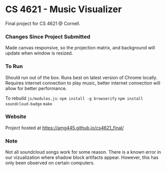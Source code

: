# CS 4621 - Music Visualizer

Final project for CS 4621 @ Cornell.

### Changes Since Project Submitted
Made canvas responsive, so the projection matrix, and background will update when window is resized.

### To Run
Should run out of the box.  Runs best on latest version of Chrome locally.  Requires internet connection to play music, better internet connection will allow for better performance.

To rebuild `js/modules.js`:
`npm install -g browserify`
`npm install soundcloud-badge`
`make`


### Website
Project hosted at <a href="https://amg445.github.io/cs4621_final/">https://amg445.github.io/cs4621_final/</a>


### Note
Not all soundcloud songs work for some reason.  There is a known error in our vizualization where shadow block artifacts appear.  However, this has only been observed on certain computers.

